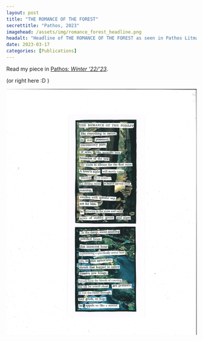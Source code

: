 ```yaml
---
layout: post
title: "THE ROMANCE OF THE FOREST"
secrettitle: "Pathos, 2023"
imagehead: /assets/img/romance_forest_headline.png
headalt: "Headline of THE ROMANCE OF THE FOREST as seen in Pathos Litmag, 22'/23'."
date: 2023-03-17
categories: [Publications]
---
```


Read my piece in <a href ="https://issuu.com/pathoslitmag/docs/pathos_winter_23_final/26">Pathos: _Winter '22/'23_</a>.

<p>(or right here :D )</p>

<img src="/assets/img/romance_forest_full.png" alt="THE-ROMANCE-OF-THE-FOREST-as-seen-in-Pathos-Litmag,-22'/23'." width="790">